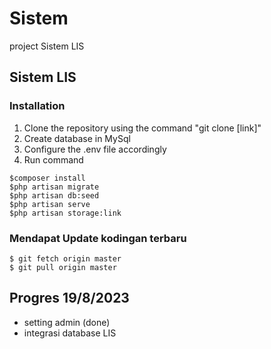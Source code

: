 # Sistem
project Sistem LIS

## Sistem LIS


### Installation
1. Clone the repository using the command "git clone [link]"
2. Create database in MySql
3. Configure the .env file accordingly
4. Run command 

```
$composer install
$php artisan migrate
$php artisan db:seed
$php artisan serve
$php artisan storage:link
```
### Mendapat Update kodingan terbaru
```
$ git fetch origin master
$ git pull origin master
```

## Progres 19/8/2023
* setting admin (done)
* integrasi database LIS 


